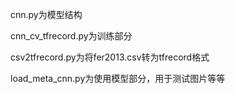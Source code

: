 
cnn.py为模型结构

cnn_cv_tfrecord.py为训练部分

csv2tfrecord.py为将fer2013.csv转为tfrecord格式

load_meta_cnn.py为使用模型部分，用于测试图片等等

